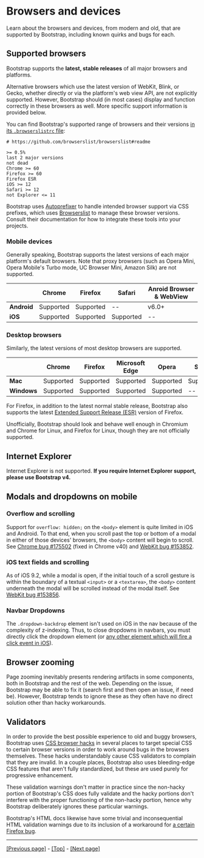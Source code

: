 # Browsers and devices

Learn about the browsers and devices, from modern and old, that are supported by Bootstrap, including known quirks and bugs for each.

## Supported browsers

Bootstrap supports the **latest, stable releases** of all major browsers and platforms.

Alternative browsers which use the latest version of WebKit, Blink, or Gecko, whether directly or via the platform's web view API, are not explicitly supported. However, Bootstrap should (in most cases) display and function correctly in these browsers as well. More specific support information is provided below.

You can find Bootstrap's supported range of browsers and their versions [in its `.browserslistrc` file](https://github.com/twbs/bootstrap/blob/v5.0.0-beta3/.browserslistrc):
```
# https://github.com/browserslist/browserslist#readme

>= 0.5%
last 2 major versions
not dead
Chrome >= 60
Firefox >= 60
Firefox ESR
iOS >= 12
Safari >= 12
not Explorer <= 11
```
Bootstrap uses [Autoprefixer](https://github.com/postcss/autoprefixer) to handle intended browser support via CSS prefixes, which uses [Browserslist](https://github.com/browserslist/browserslist) to manage these browser versions. Consult their documentation for how to integrate these tools into your projects.

### Mobile devices

Generally speaking, Bootstrap supports the latest versions of each major platform's default browsers. Note that proxy browsers (such as Opera Mini, Opera Mobile's Turbo mode, UC Browser Mini, Amazon Silk) are not supported.

|   | Chrome | Firefox | Safari | Anroid Browser & WebView |
| --- | --- | --- | --- | --- |
| **Android** | Supported | Supported | -- | v6.0+ |
| **iOS** | Supported | Supported | Supported | -- |

### Desktop browsers

Similarly, the latest versions of most desktop browsers are supported.

|   | Chrome | Firefox | Microsoft Edge | Opera | Safari |
| --- | --- | --- | --- | --- | --- |
| **Mac** | Supported | Supported | Supported | Supported | Supported |
| **Windows** | Supported | Supported | Supported | Supported | -- |

For Firefox, in addition to the latest normal stable release, Bootstrap also supports the latest [Extended Support Release (ESR)](https://www.mozilla.org/en-US/firefox/enterprise/) version of Firefox.

Unofficially, Bootstrap should look and behave well enough in Chromium and Chrome for Linux, and Firefox for Linux, though they are not officially supported.

## Internet Explorer

Internet Explorer is not supported. **If you require Internet Explorer support, please use Bootstrap v4.**

## Modals and dropdowns on mobile

### Overflow and scrolling

Support for `overflow: hidden;` on the `<body>` element is quite limited in iOS and Android. To that end, when you scroll past the top or bottom of a modal in either of those devices' browsers, the `<body>` content will begin to scroll. See [Chrome bug #175502](https://bugs.chromium.org/p/chromium/issues/detail?id=175502) (fixed in Chrome v40) and [WebKit bug #153852](https://bugs.webkit.org/show_bug.cgi?id=153852).

### iOS text fields and scrolling

As of iOS 9.2, while a modal is open, if the initial touch of a scroll gesture is within the boundary of a textual `<input>` or a `<textarea>`, the `<body>` content underneath the modal will be scrolled instead of the modal itself. See [WebKit bug #153856](https://bugs.webkit.org/show_bug.cgi?id=153856).

### Navbar Dropdowns

The `.dropdown-backdrop` element isn't used on iOS in the nav because of the complexity of z-indexing. Thus, to close dropdowns in navbars, you must directly click the dropdown element (or [any other element which will fire a click event in iOS](https://developer.mozilla.org/en-US/docs/Web/API/Element/click_event#safari_mobile)).

## Browser zooming

Page zooming inevitably presents rendering artifacts in some components, both in Bootstrap and the rest of the web. Depending on the issue, Bootstrap may be able to fix it (search first and then open an issue, if need be). However, Bootstrap tends to ignore these as they often have no direct solution other than hacky workarounds.

## Validators

In order to provide the best possible experience to old and buggy browsers, Bootstrap uses [CSS browser hacks](http://browserhacks.com/) in several places to target special CSS to certain browser versions in order to work around bugs in the browsers themselves. These hacks understandably cause CSS validators to complain that they are invalid. In a couple places, Bootstrap also uses bleeding-edge CSS features that aren't fully standardized, but these are used purely for progressive enhancement.

These validation warnings don't matter in practice since the non-hacky portion of Bootstrap's CSS does fully validate and the hacky portions don't interfere with the proper functioning of the non-hacky portion, hence why Bootstrap deliberately ignores these particular warnings.

Bootstrap's HTML docs likewise have some trivial and inconsequential HTML validation warnings due to its inclusion of a workaround for [a certain Firefox bug](https://bugzilla.mozilla.org/show_bug.cgi?id=654072).

<hr>

[[Previous page]](https://github.com/AndrewSRea/My_Learning_Port/tree/main/Bootstrap/Getting_Started/Contents#contents) - [[Top]](https://github.com/AndrewSRea/My_Learning_Port/tree/main/Bootstrap/Getting_Started/Browsers_and_Devices#browsers-and-devices) - [[Next page]](https://github.com/AndrewSRea/My_Learning_Port/tree/main/Bootstrap/Getting_Started/JavaScript#javascript)